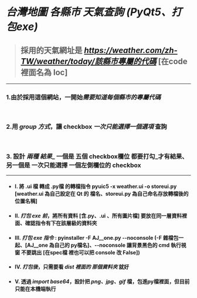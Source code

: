 # _台灣地圖 各縣市 天氣查詢 (*PyQt5*、*打包exe*)_

> ## 採用的天氣網址是 *https://weather.com/zh-TW/weather/today/該縣市專屬的代碼* [在code裡面名為 loc]
-----------------------------------------------------
### 1.由於採用這個網站，一開始*需要知道每個縣市的專屬代碼* 
<br/>

### 2.用 _group 方式_，讓 checkbox _一次只能選擇一個選項_ 查詢
<br/> 

### 3. 設計 *兩種 結果*_ 一個是 五個 checkbox欄位 都要打勾_才有結果、另一個是 一次只能選擇 一個左側欄位的 checkbox

------------------------------------------------------
- #### I. 將 .ui 檔 轉成 .py檔 的轉檔指令 pyuic5 -x weather.ui -o storeui.py [weather.ui 為自己設定在 Qt 的 檔名、storeui.py 為自己命名存放轉檔後的位置名稱]

- #### II. *打包 exe 前*，將所有資料 [含.py、.ui 、所有圖片檔] 要放在同一層資料裡面、確認指令有下在該層級的資料夾

- #### III. *打包 exe 指令* : pyinstaller -F AJ__one.py --noconsole (-F 雜檔包一起、[AJ__one 為自己的 py檔名]、--noconsole 讓背景黑色的 cmd 執行視窗 不要跳出 [在spec檔 裡也可以把 console 改 False])

- #### IV. *打包後*，只需要看 *dist 裡面的 那個資料夾* 就好

- #### V. 透過 _import base64_，設計把 *png、jpg、gif* 檔，包進py檔裡面，但目前只能在本機端執行


